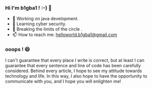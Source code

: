<!--<img align="right" src="https://github-readme-stats.vercel.app/api?username=xiaoliucoding&show_icons=true&icon_color=CE1D2D&text_color=718096&bg_color=ffffff&hide_title=true" />-->


### Hi I'm b1gba1 ! :-) 👋

- 🔭 Working on java development. 
- 🌱 Learning cyber security.
- 🤔 Breaking the limits of the circle .
- 📫 How to reach me: helloworld.b1gba1@gmail.com

### ooops ! 😄

  I can't guarantee that every place I write is correct, but at least I can guarantee that every sentence and line of code has been carefully considered. Behind every article, I hope to see my attitude towards technology and life. In this way, I also hope to have the opportunity to communicate with you, and I hope you will enlighten me!
